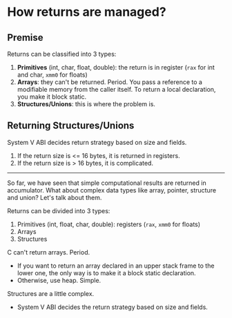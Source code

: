 # How returns are managed?

## Premise

Returns can be classified into 3 types:

1. **Primitives** (int, char, float, double): the return is in register (`rax` for int and char, `xmm0` for floats)
2. **Arrays**: they can't be returned. Period. You pass a reference to a modifiable memory from the caller itself. To return a local declaration, you make it block static.
3. **Structures/Unions**: this is where the problem is.

## Returning Structures/Unions

System V ABI decides return strategy based on size and fields.

1. If the return size is <= 16 bytes, it is returned in registers.
2. If the return size is > 16 bytes, it is complicated.

***

So far, we have seen that simple computational results are returned in accumulator. What about complex data types like array, pointer, structure and union? Let's talk about them.

Returns can be divided into 3 types:

1. Primitives (int, float, char, double): registers (`rax`, `xmm0` for floats)
2. Arrays
3. Structures

C can't return arrays. Period.

* If you want to return an array declared in an upper stack frame to the lower one, the only way is to make it a block static declaration.
* Otherwise, use heap. Simple.

Structures are a little complex.

* System V ABI decides the return strategy based on size and fields.















